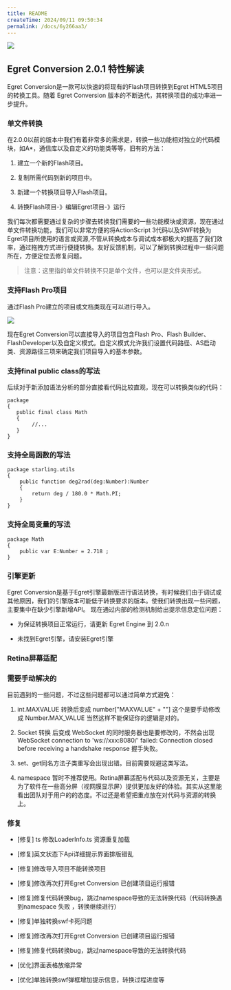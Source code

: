 ```yaml
---
title: README
createTime: 2024/09/11 09:50:34
permalink: /docs/6y266aa3/
---
```

![](LmDmsz1.jpg)

## Egret Conversion 2.0.1 特性解读

Egret Conversion是一款可以快速的将现有的Flash项目转换到Egret HTML5项目的转换工具。随着 Egret Conversion 版本的不断迭代，其转换项目的成功率进一步提升。

### 单文件转换

在2.0.0以前的版本中我们有着非常多的需求是，转换一些功能相对独立的代码模块，如A*，通信库以及自定义的功能类等等，旧有的方法：

1. 建立一个新的Flash项目。

1. 复制所需代码到新的项目中。

1. 新建一个转换项目导入Flash项目。

1. 转换Flash项目-》编辑Egret项目-》运行

我们每次都需要通过复杂的步骤去转换我们需要的一些功能模块或资源，现在通过单文件转换功能，我们可以非常方便的将ActionScript 3代码以及SWF转换为Egret项目所使用的语言或资源,不管从转换成本与调试成本都极大的提高了我们效率，通过拖拽方式进行便捷转换。友好反馈机制，可以了解到转换过程中一些问题所在，方便定位去修复问题。

> 注意：这里指的单文件转换不只是单个文件，也可以是文件夹形式。

### 支持Flash Pro项目

通过Flash Pro建立的项目或文档类现在可以进行导入。

![](wtBCdKy.png)

现在Egret Conversion可以直接导入的项目包含Flash Pro、Flash Builder、FlashDeveloper以及自定义模式。自定义模式允许我们设置代码路径、AS启动类、资源路径三项来确定我们项目导入的基本参数。

### 支持final public class的写法

后续对于新添加语法分析的部分直接看代码比较直观，现在可以转换类似的代码：

```
package
{
   public final class Math
   {
        //...
   }
}
```

### 支持全局函数的写法

```
package starling.utils
{
    public function deg2rad(deg:Number):Number
    {
        return deg / 180.0 * Math.PI;   
    }
}
```

### 支持全局变量的写法

```
package Math
{
	public var E:Number = 2.718 ;
}
```

### 引擎更新

Egret Conversion是基于Egret引擎最新版进行语法转换，有时候我们由于调试或其他原因，我们的引擎版本可能低于转换要求的版本。使我们转换出现一些问题，主要集中在缺少引擎新增API。 现在通过内部的检测机制给出提示信息定位问题：

* 为保证转换项目正常运行，请更新 Egret Engine 到 2.0.n

* 未找到Egret引擎，请安装Egret引擎

### Retina屏幕适配

### 需要手动解决的

目前遇到的一些问题，不过这些问题都可以通过简单方式避免：

1. int.MAXVALUE 转换后变成 number["MAXVALUE" + ""] 这个是要手动修改成 Number.MAX_VALUE 当然这样不能保证你的逻辑是对的。

1. Socket 转换 后变成 WebSocket 的同时服务器也是要修改的，不然会出现 WebSocket connection to 'ws://xxx:8080/' failed: Connection closed before receiving a handshake response 握手失败。

1. set、get同名方法子类重写会出现出错。目前需要规避这类写法。

1. namespace 暂时不推荐使用。Retina屏幕适配与代码以及资源无关，主要是为了软件在一些高分屏（视网膜显示屏）提供更加友好的体验。其实从这里能看出团队对于用户的的态度。不过还是希望把重点放在对代码与资源的转换上。

### 修复

* [修复] ts 修改LoaderInfo.ts 资源重复加载

* [修复]英文状态下Api详细提示界面排版错乱

* [修复]修改导入项目不能转换项目

* [修复]修改再次打开Egret Conversion 已创建项目运行报错

* [修复]修复代码转换bug，跳过namespace导致的无法转换代码（代码转换遇到namespace 失败 ，转换继续进行）

* [修复]单独转换swf卡死问题

* [修复]修改再次打开Egret Conversion 已创建项目运行报错

* [修复]修复代码转换bug，跳过namespace导致的无法转换代码

* [优化]界面表格放缩异常

* [优化]单独转换swf弹框增加提示信息，转换过程进度等